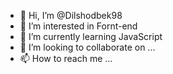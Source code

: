 - 👋 Hi, I’m @Dilshodbek98
- 👀 I’m interested in Fornt-end
- 🌱 I’m currently learning JavaScript
- 💞️ I’m looking to collaborate on ...
- 📫 How to reach me ...

<!---
Dilshodbek98/Dilshodbek98 is a ✨ special ✨ repository because its `README.md` (this file) appears on your GitHub profile.
You can click the Preview link to take a look at your changes.
--->
